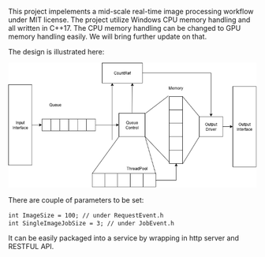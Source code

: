 This project impelements a mid-scale real-time image processing workflow under MIT license. The project utilize Windows CPU memory handling and all written in C++17. The CPU memory handling can be changed to GPU memory handling easily. We will bring further update on that.

The design is illustrated here:

![image_processing worflow design](./readMe/image_processing_design.drawio.png)

There are couple of parameters to be set:

```
int ImageSize = 100; // under RequestEvent.h
int SingleImageJobSize = 3; // under JobEvent.h
```

It can be easily packaged into a service by wrapping in http server and RESTFUL API.
